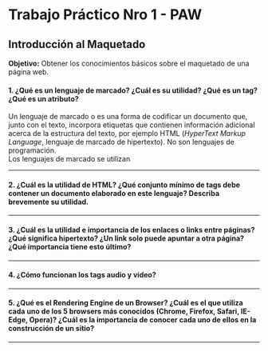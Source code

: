 # Trabajo Práctico Nro 1 - PAW
## Introducción al Maquetado

**Objetivo:** Obtener los conocimientos básicos sobre el maquetado de una página web. 


#### 1. ¿Qué es un lenguaje de marcado? ¿Cuál es su utilidad? ¿Qué es un tag? ¿Qué es un atributo?
Un lenguaje de marcado o es una forma de codificar un documento que, junto con el texto, incorpora etiquetas que contienen información adicional acerca de la estructura del texto, por ejemplo HTML (*HyperText Markup Language*, lenguaje de marcado de hipertexto). No son lenguajes de programación.
<br>
Los lenguajes de marcado se utilizan

* * *
#### 2. ¿Cuál es la utilidad de HTML? ¿Qué conjunto mínimo de tags debe contener un documento elaborado en este lenguaje? Describa brevemente su utilidad.

* * *
#### 3. ¿Cuál es la utilidad e importancia de los enlaces o links entre páginas? ¿Qué significa hipertexto? ¿Un link solo puede apuntar a otra página? ¿Qué importancia tiene esto último?

* * *
#### 4. ¿Cómo funcionan los tags audio y video?

* * *
#### 5. ¿Qué es el Rendering Engine de un Browser? ¿Cuál es el que utiliza cada uno de los 5 browsers más conocidos (Chrome, Firefox, Safari, IE-Edge, Opera)? ¿Cuál es la importancia de conocer cada uno de ellos en la construcción de un sitio?

* * *
